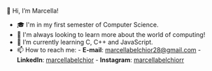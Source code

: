  👋 Hi, I’m Marcella!
 
- 🎓 I'm in my first semester of Computer Science. 
- 💞️ I'm always looking to learn more about the world of computing!
- 🌱 I’m currently learning C, C++ and JavaScript.
- 📫 How to reach me:
      - **E-mail**: marcellabelchior28@gmail.com
      - **LinkedIn**: [marcellabelchior]([https://www.linkedin.com/in/seu-perfil](https://www.linkedin.com/in/marcella-belchior-731277231/))
      - **Instagram**: [marcellabelchiorr](https://www.instagram.com/marcellabelchiorr/)

<!---
marcellasb28/marcellasb28 is a ✨ special ✨ repository because its `README.md` (this file) appears on your GitHub profile.
You can click the Preview link to take a look at your changes.
--->


